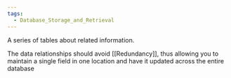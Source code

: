 ```yaml
---
tags:
  - Database_Storage_and_Retrieval
---
```

A series of tables about related information.

The data relationships should avoid [[Redundancy]], thus allowing you to maintain a single field in one location and have it updated across the entire database
